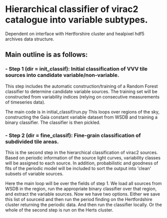 # Hierarchical classifier of virac2 catalogue into variable subtypes.

Dependent on interface with Hertforshire cluster and healpixel hdf5 archives data structure. 

## Main outline is as follows:

### - Step 1 (dir = init_classif): Initial classification of VVV tile sources into candidate variable/non-variable. 

This step includes the automatic construction/training of a Random Forest classifier to determine candidate variable sources. The training set will be constructed from variability indices (relying on consecutive measurements of timeseries data). 

The main code is in initial_classif/run.py This loops over regions of the sky, constructing the Gaia constant variable dataset from WSDB and training a binary classifier. The classifier is then pickled.

### - Step 2 (dir = fine_classif): Fine-grain classification of subdivided tile areas.

This is the second step in the hierarchical classification of virac2 sources. Based on periodic information of the source light curves, variability classes will be assigned to each source. In addition, probabilistic and goodness of fits of the periodic model will be included to sort the output into 'clean' subsets of variable sources. 

Here the main loop will be over the fields of step 1. We load all sources from WSDB in the region, run the appropriate binary classifier over that region, and extract the variable sources. Now we have two options. Either we save this list of sourceid and then run the period finding on the Hertfordshire cluster returning the periodic data. And then run the classifier locally. Or the whole of the second step is run on the Herts cluster.

